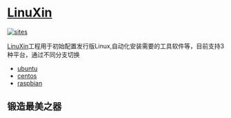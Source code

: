 ﻿# [LinuXin](https://github.com/Qitas/LinuXin)

[![sites](http://182.61.61.133//resources/SoC.png)](http://www.qitas.cn) 

[LinuXin](https://github.com/Qitas/LinuXin)工程用于初始配置发行版Linux,自动化安装需要的工具软件等，目前支持3种平台，通过不同分支切换

* [ubuntu](https://github.com/Qitas/linuxConFile)
* [centos](https://github.com/Qitas/linuxConFile/tree/centos)
* [raspbian](https://github.com/Qitas/linuxConFile/tree/pi)

## 锻造最美之器
